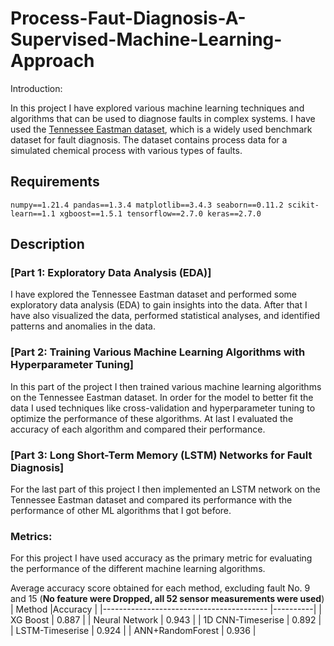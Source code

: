 # Process-Faut-Diagnosis-A-Supervised-Machine-Learning-Approach

Introduction:

In this project I have explored various machine learning techniques and algorithms that can be used to diagnose faults in complex systems. I have used the [Tennessee Eastman dataset](https://www.kaggle.com/datasets/averkij/tennessee-eastman-process-simulation-dataset), which is a widely used benchmark dataset for fault diagnosis. The dataset contains process data for a simulated chemical process with various types of faults.


## Requirements
`numpy==1.21.4
pandas==1.3.4
matplotlib==3.4.3
seaborn==0.11.2
scikit-learn==1.1
xgboost==1.5.1
tensorflow==2.7.0
keras==2.7.0`

## Description

### [Part 1: Exploratory Data Analysis (EDA)]
I have explored the Tennessee Eastman dataset and performed some exploratory data analysis (EDA) to gain insights into the data. After that I have also visualized the data, performed statistical analyses, and identified patterns and anomalies in the data.

### [Part 2: Training Various Machine Learning Algorithms with Hyperparameter Tuning]
In this part of the project I then trained various machine learning algorithms on the Tennessee Eastman dataset. In order for the model to better fit the data I used techniques like cross-validation and hyperparameter tuning to optimize the performance of these algorithms. At last I evaluated the accuracy of each algorithm and compared their performance.

### [Part 3: Long Short-Term Memory (LSTM) Networks for Fault Diagnosis]
For the last part of this project I then implemented an LSTM network on the Tennessee Eastman dataset and compared its performance with the performance of other ML algorithms that I got before.

### Metrics:
For this project I have used accuracy as the primary metric for evaluating the performance of the different machine learning algorithms.


Average accuracy score obtained for each method, excluding fault No. 9 and 15 (**No feature were Dropped, all 52 sensor measurements were used**)
| Method                                    |Accuracy  |
|-----------------------------------------  |----------|
| XG Boost                                  |  0.887   |
| Neural Network                            |  0.943   |
| 1D CNN-Timeserise                         |  0.892   |
| LSTM-Timeserise                           |  0.924   |
| ANN+RandomForest                          |  0.936   |
